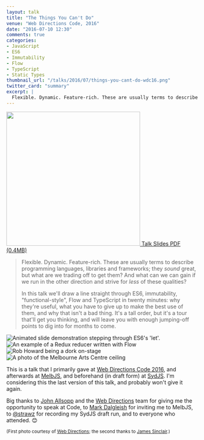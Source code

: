 ```yaml
---
layout: talk
title: "The Things You Can't Do"
venue: "Web Directions Code, 2016"
date: "2016-07-10 12:30"
comments: true
categories:
- JavaScript
- ES6
- Immutability
- Flow
- TypeScript
- Static Types
thumbnail_url: "/talks/2016/07/things-you-cant-do-wdc16.png"
twitter_card: "summary"
excerpt: |
  Flexible. Dynamic. Feature-rich. These are usually terms to describe programming languages, libraries and frameworks; they *sound* great, but what are we trading off to get them? And what can we can gain if we run in the other direction and strive for *less* of these qualities?
---
```


<a class="pdf" href="/talks/2016/07/things-you-cant-do-wdc16.pdf">
  <img src="/talks/2016/07/things-you-cant-do-wdc16.png" style="width:350px;" />
  <span>Talk Slides PDF (0.4MB)</span>
</a>

> Flexible. Dynamic. Feature-rich. These are usually terms to describe programming languages, libraries and frameworks; they *sound* great, but what are we trading off to get them? And what can we can gain if we run in the other direction and strive for *less* of these qualities?
>
> In this talk we'll draw a line straight through ES6, immutability, "functional-style", Flow and TypeScript in twenty minutes: why they're useful, what you have to give up to make the best use of them, and why that isn't a bad thing. It's a tall order, but it's a tour that'll get you thinking, and will leave you with enough jumping-off points to dig into for months to come.

<div class="micro-gallery">
  <img
    class="micro-gallery--item"
    src="/talks/2016/07/things-you-cant-do-wdc16-gallery1.gif"
    alt="Animated slide demonstration stepping through ES6's 'let'."
  >
  <img
    class="micro-gallery--item"
    src="/talks/2016/07/things-you-cant-do-wdc16-gallery2.png"
    alt="An example of a Redux reducer written with Flow"
  >
  <img
    class="micro-gallery--item"
    src="/talks/2016/07/things-you-cant-do-wdc16-gallery3.jpg"
    alt="Rob Howard being a dork on-stage"
  >
  <img
    class="micro-gallery--item"
    src="/talks/2016/07/things-you-cant-do-wdc16-gallery4.jpg"
    alt="A photo of the Melbourne Arts Centre ceiling"
  >
</div>

This is a talk that I primarily gave at [Web Directions Code 2016](http://www.webdirections.org/code16/speakers/rob-howard.html), and afterwards at [MelbJS](http://melbjs.com), and beforehand (in draft form) at [SydJS](http://sydjs.com). I'm considering this the last version of this talk, and probably won't give it again.

Big thanks to [John Allsopp](https://twitter.com/johnallsopp) and the [Web Directions](http://webdirections.org) team for giving me the opportunity to speak at Code, to [Mark Dalgleish](https://twitter.com/markdalgleish) for inviting me to MelbJS, to [@strawz](https://twitter.com/strawz) for recording my SydJS draft run, and to everyone who attended. 😊

<small>(First photo courtesy of [Web Directions](https://www.webdirections.org/); the second thanks to [James Sinclair](http://jrsinclair.com/).)</small>
